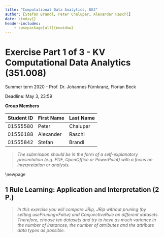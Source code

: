 ```yaml
---
title: "Computational Data Analytics, UE2"
author: [Stefan Brandl, Peter Chalupar, Alexander Raschl]
date: \today{}
header-includes: 
	- \usepackage[all]{nowidow}
---
```


# Exercise Part 1 of 3 - KV Computational Data Analytics (351.008)
Summer term 2020 - Prof. Dr. Johannes Fürnkranz, Florian Beck

Deadline: May 3, 23:59

**Group Members**

| Student ID    | First Name  | Last Name      |
| --------------|-------------|----------------|
| 01555580      | Peter       | Chalupar       |
| 01556188      | Alexander   | Raschl         |
| 01555842      | Stefan      | Brandl         |

> *The submission should be in the form of a self-explanatory presentation (e.g. PDF, OpenOffice or PowerPoint) with a focus on interpretation or analysis.*

\newpage

## 1 Rule Learning: Application and Interpretation (2 P.)

> *In this exercise you will compare JRip, JRip without pruning (by setting usePruning=False) and ConjunctiveRule on different datasets. Therefore, choose ten datasets and try to have as much variance in the number of instances, the number of attributes and the attribute data types as possible.*